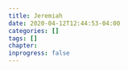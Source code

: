 ```yaml
---
title: Jeremiah
date: 2020-04-12T12:44:53-04:00
categories: []
tags: []
chapter: 
inprogress: false
---
```


